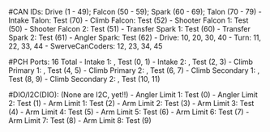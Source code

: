 #CAN IDs: Drive (1 - 49); Falcon (50 - 59); Spark (60 - 69); Talon (70 - 79)
	- Intake Talon:			Test (70)
	- Climb Falcon:			Test (52)
	- Shooter Falcon 1:		Test (50)
	- Shooter Falcon 2:		Test (51)
	- Transfer Spark 1:		Test (60)
	- Transfer Spark 2:		Test (61)
	- Angler Spark:			Test (62)
	- Drive: 10, 20, 30, 40
	- Turn: 11, 22, 33, 44
	- SwerveCanCoders: 12, 23, 34, 45

#PCH Ports: 16 Total
	- Intake 1: ,			Test (0, 1)
	- Intake 2: ,			Test (2, 3)
	- Climb Primary 1: ,		Test (4, 5)
	- Climb Primary 2: ,		Test (6, 7)
	- Climb Secondary 1: ,		Test (8, 9)
	- Climb Secondary 2: ,		Test (10, 11)

#DIO/I2C(DIO): (None are I2C, yet!!)
	- Angler Limit 1:		Test (0)
	- Angler Limit 2:		Test (1)
	- Arm Limit 1:			Test (2)
	- Arm Limit 2:			Test (3)
	- Arm Limit 3:			Test (4)
	- Arm Limit 4:			Test (5)
	- Arm Limit 5:			Test (6)
	- Arm Limit 6:			Test (7)
	- Arm Limit 7:			Test (8)
	- Arm Limit 8:			Test (9)